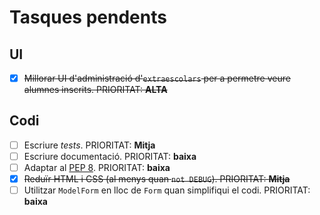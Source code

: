 # Tasques pendents

## UI
* [x] <del>Millorar UI d'administració d'`extraescolars` per a permetre veure alumnes
    inscrits. PRIORITAT: **ALTA**</del>

## Codi
* [ ] Escriure *tests*. PRIORITAT: **Mitja**
* [ ] Escriure documentació. PRIORITAT: **baixa**
* [ ] Adaptar al [PEP 8](https://www.python.org/dev/peps/pep-0008/). PRIORITAT:
    **baixa**
* [x] <del>Reduïr HTML i CSS (al menys quan `not DEBUG`). PRIORITAT: **Mitja**</del>
* [ ] Utilitzar `ModelForm` en lloc de `Form` quan simplifiqui el codi.
    PRIORITAT: **baixa**

